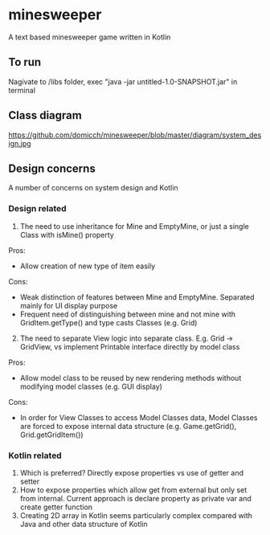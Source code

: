 # minesweeper

A text based minesweeper game written in Kotlin

## To run

Nagivate to /libs folder, exec "java -jar untitled-1.0-SNAPSHOT.jar" in terminal

## Class diagram

https://github.com/domicch/minesweeper/blob/master/diagram/system_design.jpg

## Design concerns

A number of concerns on system design and Kotlin

### Design related

1. The need to use inheritance for Mine and EmptyMine, or just a single Class with isMine() property

Pros:
- Allow creation of new type of item easily

Cons:
- Weak distinction of features between Mine and EmptyMine. Separated mainly for UI display purpose
- Frequent need of distinguishing between mine and not mine with GridItem.getType() and type casts Classes (e.g. Grid)

2. The need to separate View logic into separate class. E.g. Grid -> GridView, vs implement Printable interface directly by model class

Pros:
- Allow model class to be reused by new rendering methods without modifying model classes (e.g. GUI display)

Cons:
- In order for View Classes to access Model Classes data, Model Classes are forced to expose internal data structure (e.g. Game.getGrid(), Grid.getGridItem())

### Kotlin related

1. Which is preferred? Directly expose properties vs use of getter and setter
2. How to expose properties which allow get from external but only set from internal. Current approach is declare property as private var and create getter function
3. Creating 2D array in Kotlin seems particularly complex compared with Java and other data structure of Kotlin
